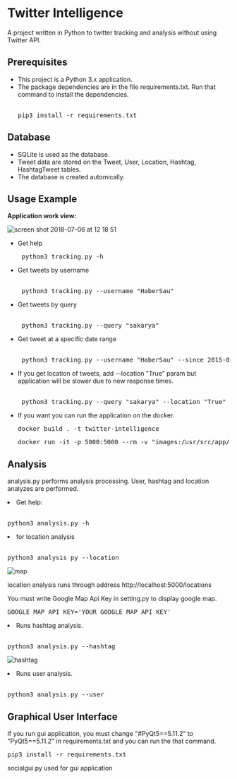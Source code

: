# Twitter Intelligence

A project written in Python to twitter tracking and analysis without using Twitter API.

## Prerequisites
  <ul>
  <li>This project is a Python 3.x application.</li>
  
  <li>The package dependencies are in the file requirements.txt. Run that command to install the dependencies.</li>
  <br>
  <pre>pip3 install -r requirements.txt</pre>
  
</ul>

## Database

<ul>
  <li>SQLite is used as the database.</li>

  <li>Tweet data are stored on the Tweet, User, Location, Hashtag, HashtagTweet tables.</li>

  <li>The database is created automically.</li>
</ul>

## Usage Example

<b>Application work view:</b>

![screen shot 2018-07-06 at 12 18 51](https://user-images.githubusercontent.com/17202632/42370978-d4ea95a6-8116-11e8-97c9-bd8bf0ac7299.png)

<ul>
  
<li>Get help</li>

<pre> python3 tracking.py -h </pre>

<li>Get tweets by username </li>
<br>
<pre> python3 tracking.py --username "HaberSau" </pre>

<li>Get tweets by query</li>

<br>

<pre> python3 tracking.py --query "sakarya" </pre>

<li>Get tweet at a specific date range</li>
<br>
<pre> python3 tracking.py --username "HaberSau" --since 2015-09-10 --until 2015-09-12 --maxtweets 10 </pre>

<li> If you get location of tweets, add --location "True" param but application will be slower due to new response times.
<br><br>
<pre> python3 tracking.py --query "sakarya" --location "True"</pre>

</ul>

<ul>
  <li>If you want you can run the application on the docker. </li>
  <pre>docker build . -t twitter-intelligence</pre>
  <pre>docker run -it -p 5000:5000 --rm -v "images:/usr/src/app/images" twitter-intelligence</pre>
 </ul>

## Analysis

 analysis.py performs analysis processing. User, hashtag and location analyzes are performed.

<li>Get help:</li>
<br>
<pre>python3 analysis.py -h</pre> 

<li>for location analysis </li>
<br>
<pre>python3 analysis py --location</pre>

![map](https://user-images.githubusercontent.com/17202632/41524483-5baf98be-72e6-11e8-9130-c6db7380ae5d.png)

location analysis runs through address http://localhost:5000/locations

You must write Google Map Api Key in setting.py to display google map.

<pre>GOOGLE_MAP_API_KEY='YOUR_GOOGLE_MAP_API_KEY'</pre>

<li>Runs hashtag analysis.</li>
<br>
<pre>python3 analysis.py --hashtag</pre> 

![hashtag](https://user-images.githubusercontent.com/17202632/43121336-135e21e6-8f26-11e8-93bd-16fe966f8aeb.png)

<li>Runs user analysis.</li>
<br>
<pre>python3 analysis.py --user</pre> 


## Graphical User Interface
 If you run gui application, you must change "#PyQt5==5.11.2" to "PyQt5==5.11.2" in requirements.txt and you can run the that command.
 <pre>pip3 install -r requirements.txt</pre>
 
 socialgui.py used for gui application
 
